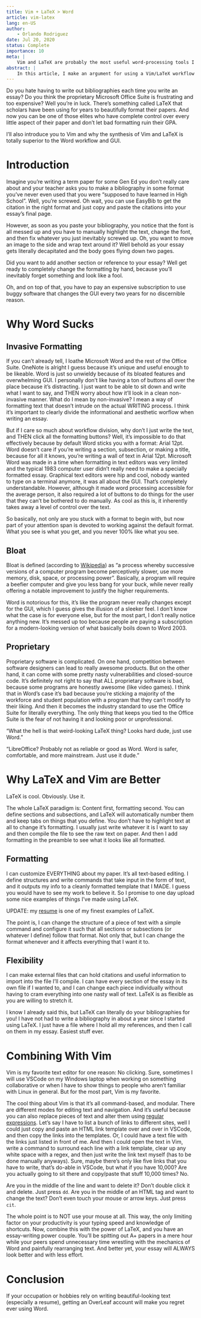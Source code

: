 ```yaml
---
title: Vim + LaTeX > Word
article: vim-latex
lang: en-US
author:
	- Orlando Rodriguez
date: Jul 20, 2020
status: Complete
importance: 10
meta: |
	Vim and LaTeX are probably the most useful word-processing tools I've ever used.
abstract: |	
	In this article, I make an argument for using a Vim/LaTeX workflow to get stuff done. I prefer it over the tradition WYSIWYG workflow of Microsoft Office. I believe it's important to emphasize a minimalist workflow so that you can have a no-bs experience. 
---
```


Do you hate having to write out bibliographies each time you write an essay? Do you think the proprietary Microsoft Office Suite is frustrating and too expensive? Well you’re in luck. There’s something called LaTeX that scholars have been using for years to beautifully format their papers. And now you can be one of those elites who have complete control over every little aspect of their paper and don’t let bad formatting ruin their GPA.

I’ll also introduce you to Vim and why the synthesis of Vim and LaTeX is totally superior to the Word workflow and GUI.

# Introduction

Imagine you’re writing a term paper for some Gen Ed you don’t really care about and your teacher asks you to make a bibliography in some format you’ve never even used that you were “supposed to have learned in High School”. Well, you’re screwed. Oh wait, you can use EasyBib to get the citation in the right format and just copy and paste the citations into your essay’s final page.

However, as soon as you paste your bibliography, you notice that the font is all messed up and you have to manually highlight the text, change the font, and then fix whatever you just inevitably screwed up. Oh, you want to move an image to the side and wrap text around it? Well behold as your essay gets literally decapitated and the body goes flying down two pages.

Did you want to add another section or reference to your essay? Well get ready to completely change the formatting by hand, because you’ll inevitably forget something and look like a fool.

Oh, and on top of that, you have to pay an expensive subscription to use buggy software that changes the GUI every two years for no discernible reason.

# Why Word Sucks

## Invasive Formatting

If you can’t already tell, I loathe Microsoft Word and the rest of the Office Suite. OneNote is alright I guess because it’s unique and useful enough to be likeable. Word is just so unwieldy because of its bloated features and overwhelming GUI. I personally don’t like having a ton of buttons all over the place because it’s distracting. I just want to be able to sit down and write what I want to say, and THEN worry about how it’ll look in a clean non-invasive manner. What do I mean by non-invasive? I mean a way of formatting text that doesn’t intrude on the actual WRITING process. I think it’s important to clearly divide the informational and aesthetic worflow when writing an essay.

But if I care so much about workflow division, why don’t I just write the text, and THEN click all the formatting buttons? Well, it’s impossible to do that effectively because by default Word sticks you with a format: Arial 12pt. Word doesn’t care if you’re writing a section, subsection, or making a title, because for all it knows, you’re writing a wall of text in Arial 12pt. Microsoft Word was made in a time when formatting in text editors was very limited and the typical 1983 computer user didn’t really need to make a specially formatted essay. Graphical text editors were hip and cool, nobody wanted to type on a terminal anymore, it was all about the GUI. That’s completely understandable. However, although it made word processing accessible for the average person, it also required a lot of buttons to do things for the user that they can’t be bothered to do manually. As cool as this is, it inherently takes away a level of control over the text.

So basically, not only are you stuck with a format to begin with, but now part of your attention span is devoted to working against the default format. What you see is what you get, and you never 100% like what you see.

## Bloat

Bloat is defined (according to [Wikipedia](https://en.wikipedia.org/wiki/Software_bloat)) as “a process whereby successive versions of a computer program become perceptively slower, use more memory, disk, space, or processing power”. Basically, a program will require a beefier computer and give you less bang for your buck, while never really offering a notable improvement to justify the higher requirements.

Word is notorious for this, it’s like the program never really changes except for the GUI, which I guess gives the illusion of a sleeker feel. I don’t know what the case is for everyone else, but for the most part, I don’t really notice anything new. It’s messed up too because people are paying a subscription for a modern-looking version of what basically boils down to Word 2003.

## Proprietary

Proprietary software is complicated. On one hand, competition between software designers can lead to really awesome products. But on the other hand, it can come with some pretty nasty vulnerabilities and closed-source code. It’s definitely not right to say that ALL proprietary software is bad, because some programs are honestly awesome (like video games). I think that in Word’s case it’s bad because you’re sticking a majority of the workforce and student population with a program that they can’t modify to their liking. And then it becomes the industry standard to use the Office Suite for literally everything. The only thing that keeps you tied to the Office Suite is the fear of not having it and looking poor or unprofessional.

“What the hell is that weird-looking LaTeX thing? Looks hard dude, just use Word.”

“LibreOffice? Probably not as reliable or good as Word. Word is safer, comfortable, and more mainstream. Just use it dude.”

# Why LaTeX and Vim are Better

LaTeX is cool. Obviously. Use it.

The whole LaTeX paradigm is: Content first, formatting second. You can define sections and subsections, and LaTeX will automatically number them and keep tabs on things that you define. You don’t have to highlight text at all to change it’s formatting. I usually just write whatever it is I want to say and then compile the file to see the raw text on paper. And then I add formatting in the preamble to see what it looks like all formatted.

## Formatting

I can customize EVERYTHING about my paper. It’s all text-based editing. I define structures and write commands that take input in the form of text, and it outputs my info to a cleanly formatted template that I MADE. I guess you would have to see my work to believe it. So I promise to one day upload some nice examples of things I’ve made using LaTeX.

UPDATE: my [resume](https://www.resume.orlandorodriguez.xyz/) is one of my finest examples of LaTeX.

The point is, I can change the structure of a piece of text with a simple command and configure it such that all sections or subsections (or whatever I define) follow that format. Not only that, but I can change the format whenever and it affects everything that I want it to.

## Flexibility

I can make external files that can hold citations and useful information to import into the file I’ll compile. I can have every section of the essay in its own file if I wanted to, and I can change each piece individually without having to cram everything into one nasty wall of text. LaTeX is as flexible as you are willing to stretch it.

I know I already said this, but LaTeX can literally do your bibliographies for you! I have not had to write a bibliography in about a year since I started using LaTeX. I just have a file where I hold all my references, and then I call on them in my essay. Easiest stuff ever.

# Combining With Vim

Vim is my favorite text editor for one reason: No clicking. Sure, sometimes I will use VSCode on my Windows laptop when working on something collaborative or when I have to show things to people who aren’t familiar with Linux in general. But for the most part, Vim is my favorite.

The cool thing about Vim is that it’s all command-based, and modular. There are different modes for editing text and navigation. And it’s useful because you can also replace pieces of text and alter them using [regular expressions](https://en.wikipedia.org/wiki/Regular_expression). Let’s say I have to list a bunch of links to different sites, well I could just copy and paste an HTML link template over and over in VSCode, and then copy the links into the templates. Or, I could have a text file with the links just listed in front of me. And then I could open the text in Vim, write a command to surround each line with a link template, clear up any white space with a regex, and then just write the link text myself (has to be done manually anyways). Sure, maybe there’s only like five links that you have to write, that’s do-able in VSCode, but what if you have 10,000? Are you actually going to sit there and copy/paste that stuff 10,000 times? No.

Are you in the middle of the line and want to delete it? Don’t double click it and delete. Just press `dd`. Are you in the middle of an HTML tag and want to change the text? Don’t even touch your mouse or arrow keys. Just press `cit`.

The whole point is to NOT use your mouse at all. This way, the only limiting factor on your productivity is your typing speed and knowledge of shortcuts. Now, combine this with the power of LaTeX, and you have an essay-writing power couple. You’ll be spitting out A+ papers in a mere hour while your peers spend unnecessary time wrestling with the mechanics of Word and painfully rearranging text. And better yet, your essay will ALWAYS look better and with less effort.

# Conclusion

If your occupation or hobbies rely on writing beautiful-looking text (especially a resume), getting an OverLeaf account will make you regret ever using Word.
